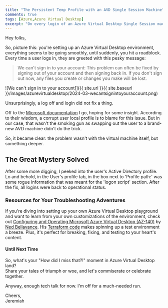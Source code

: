 ```yaml
---
title: "The Persistent Temp Profile with an AVD Single Session Machine"
comments: true
tags: [Azure,Azure Virtual Desktop]
excerpt: "On every login of an Azure Virtual Desktop Single Session machine, the user has a temp profile. What gives?!" 
---
```

Hey folks,  

So, picture this: you're setting up an Azure Virtual Desktop environment, everything seems to be going smoothly, until suddenly, you hit a roadblock. Every time a user logs in, they 
are greeted with this pesky message:  

> We can't sign in to your account: This problem can often be fixed by signing out of your account and then signing back in. If you don't sign out now, any files you create or changes you make will be lost.  

![We can't sign in to your account]]({{ site.url }}{{ site.baseurl }}/images/azurevirtualdesktop/2024-03-wecantsignintoyouraccount.png)  

Unsurprisingly, a log off and login did not fix a thing.  

Off to the [Microsoft documentation](https://learn.microsoft.com/en-us/troubleshoot/azure/virtual-machines/troubleshoot-rdp-cannot-sign-into-account#cause) I go, hoping for some insight.
According to their wisdom, a corrupt user local profile is to blame for this issue. But in our case, that wasn't the smoking gun as swapping out the user to a brand-new AVD machine didn't do the trick.  

So, it became clear: the problem wasn't with the virtual machine itself, but something deeper.   

## The Great Mystery Solved  
After some more digging, I peeked into the user's Active Directory profile. Lo and behold, in 
the User's profile tab, in the box next to 'Profile path:' was some rogue information that was meant for the 'logon script' section. 
After the fix, all logins were back to operational status.  

### Resources for Your Troubleshooting Adventures    
If you're diving into setting up your own Azure Virtual Desktop playground and want to 
learn from your own customizations of the environment, check out [Configuring and Operating Microsoft Azure Virtual Desktop (AZ-140)](https://www.pluralsight.com/paths/configuring-and-operating-microsoft-azure-virtual-desktop-az-140-2023) by [Ned Bellavance](https://nedinthecloud.com/). 
His [Terraform code](https://github.com/ned1313/Implement-an-AVD-Infrastructure) makes spinning up a test environment a breeze. Plus, it's perfect for breaking, fixing, and testing to your heart's content.  

#### Until Next Time   
So, what's your "How did I miss that?!" moment in Azure Virtual Desktop land?  
Share your tales of triumph or woe, and let's commiserate or celebrate together.  

Anyway, enough tech talk for now. I'm off for a much-needed run.  

Cheers,  
Jeremiah
